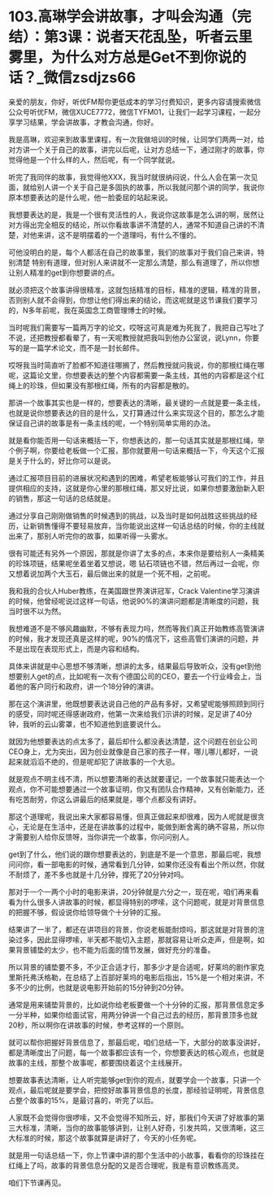 # 103.高琳学会讲故事，才叫会沟通（完结）：第3课：说者天花乱坠，听者云里雾里，为什么对方总是Get不到你说的话？_微信zsdjzs66

亲爱的朋友，你好，听优FM帮你更低成本的学习付费知识，更多内容请搜索微信公众号听优FM，微信XUCE7772，微信TYFM01，让我们一起学习课程，一起分享学习结果，学会讲故事，才教会沟通，你好。

我是高琳，欢迎来到故事里课程，有一次我做培训的时候，让同学们两两一对，给对方讲一个关于自己的故事，讲完以后呢，让对方总结一下，通过刚才的故事，你觉得他是一个什么样的人，然后呢，有一个同学就说。

听完了我同伴的故事，我觉得他XXX，我当时就很纳闷说，什么人会在第一次见面，就给别人讲一个关于自己是多固执的故事，所以我就问那个讲的同学，我说你原本想要表达的是什么呢，他一脸委屈的站起来说。

我想要表达的是，我是一个很有灵活性的人，我说你这故事是怎么讲的啊，居然让对方得出完全相反的结论，所以你看故事讲不清楚的人，通常不知道自己讲的不清楚，对他来讲，这不是明摆着的一个道理吗，有什么不懂的。

可他没明白的是，每个人都活在自己的故事里，我们的故事对于我们自己来讲，特别清楚 特别有道理，但对别人来讲就不一定那么清楚，那么有道理了，所以你想让别人精准的get到你想要讲的点。

就必须把这个故事讲得很精准，这就包括精准的目标，精准的逻辑，精准的背景，否则别人就不会得到，你想让他们得出来的结论，而这呢就是这节课我们要学习的，N多年前呢，我在英国念工商管理博士的时候。

当时呢我们需要写一篇两万字的论文，哎呀这可真是难为死我了，我把自己写吐了不说，还把教授都看晕了，有一天呢教授就把我叫到他办公室说，说Lynn，你要写的是一篇学术论文，而不是一封长邮件。

哎呀我当时简直听了脸都不知道往哪搁了，然后教授就问我说，你的那根红绳在哪呢，这篇论文里，你想要表达的整个内容都需要一条主线，其他的内容都是这个红绳上的珍珠，但如果没有那根红绳，所有的内容都是散的。

那讲一个故事其实也是一样的，想要表达的清晰，最关键的一点就是要一条主线，也就是说你想要表达的目的是什么，又打算通过什么来实现这个目的，那怎么才能保证自己讲的故事是有一条主线的呢，一个特别简单实用的办法。

就是看你能否用一句话来概括一下，你想表达的，那一句话其实就是那根红绳，举个例子啊，你要给老板做一个汇报，那你就要用一句话来概括一下，今天这个汇报是关于什么的，好比你可以是说。

通过汇报项目目前的进展状况和遇到的困难，希望老板能够认可我们的工作，并且提供相应的支持，这就是你心里的那根红绳，那又好比说，如果你想要激励新入职的销售，那这一句话的总结就是。

通过分享自己刚刚做销售的时候遇到的挑战，以及当时是如何战胜这些挑战的经历，让新销售懂得不要轻易放弃，当你能说出这样一句话总结的时候，你的主线就出来了，那别人听完你的故事，如果听得一头雾水。

很有可能还有另外一个原因，那就是你讲了太多的点，本来你是要给别人一条精美的珍珠项链，结果呢坐着坐着又想说，嗯 钻石项链也不错，然后再过一会呢，你又想着说加两个大玉石，最后做出来的就是一个死不相，之前呢。

我和我的合伙人Huber教练，在美国跟世界演讲冠军，Crack Valentine学习演讲的时候，他曾经呢说过这样一句话，他说90%的演讲问题都是清晰度的问题，我当时很不以为然。

我想难道不是不够风趣幽默，不够有表现力吗，然而等我们真正开始教练高管演讲的时候，我才发现还真是这样的呢，90%的情况下，这些高管们演讲的问题，并不是出现在表现形式上，而是内容和结构。

具体来讲就是中心思想不够清晰，想讲的太多，结果最后导致听众，没有get到他想要别人get的点，比如呢有一次有个德国公司的CEO，要去一个行业峰会上，当着他的客户同行和政府，讲一个18分钟的演讲。

那在这个演讲里，他既想要表达说自己他的产品有多好，又希望呢能够照顾到同行的感受，同时呢还得感谢政府，他第一次来给我们示讲的时候，足足讲了40分钟，我听的云山雾罩，也不知道他到底要说什么。

就因为他想要表达的点太多了，最后却什么都没表达清楚，这个问题在创业公司CEO身上，尤为突出，因为创业就像是自己家的孩子一样，哪儿哪儿都好，一说起来就滔滔不绝的，但是呢却犯了讲故事的一个大忌。

就是观点不明主线不清，所以想要清晰的表达就要谨记，一个故事就只能表达一个观点，你不可能想要通过一个故事证明，你又有团队合作精神，又有创新能力，还有吃苦耐劳，你这么讲最后的结果就是，哪个点都没有讲好。

那这个道理呢，我说出来大家都容易懂，但真正做起来却很难，因为人呢就是很贪心，无论是在生活中，还是在讲故事的过程中，能做到断舍离的确不容易，所以你才需要别人给你反馈呀，当你讲完一个故事，你问问别人。

get到了什么，他们说的跟你想要表达的，到底是不是一个意思，那最后呢，我想问问你，看一部电影的时候，通常看到几分钟，如果你还没有看出个所以然，你就不耐烦了，差不多也就是十几分钟，撑死了20分钟对吗。

那对于一个一两个小时的电影来讲，20分钟就是六分之一，现在呢，咱们再来看看为什么很多人讲故事的时候，都显得特别的啰嗦，这个问题呢，就是对背景信息的把握不够，假设说你给领导做个十分钟的汇报。

结果讲了一半了，都还在讲项目的背景，你说老板能耐烦吗，那这就是对背景的渲染过多，因此显得啰嗦，半天都不能切入主题，那就容易让听众走声，但是啊，如果背景铺垫的太少，也不能为后面的情节发展，做好充分的准备。

所以背景的铺垫要不多，不少正合适才行，那多少才是合适呢，好莱坞的剧作家克里斯托弗沃格勒，在总结了上百部好莱坞的电影后指出，15%是一个相对来讲，不多不少的比例，也就是说电影开始前的15分钟到20分钟。

通常是用来铺垫背景的，比如说你给老板要做一个十分钟的汇报，那背景信息定多一分半种，如果你给面试官，用两分钟讲一个自己过去的经历，那背景顶多也就20秒，所以啊你在讲故事的时候，参考这样的一个原则。

就可以帮你把握好背景信息了，那最后呢，咱们总结一下，大部分的故事没讲好，都是清晰度出了问题，每一个故事都应该有一个，你想要表达的核心观点，也就是故事的主线，那整个故事呢，都要围绕着这个主线展开。

想要故事表达清晰，让人听完能够get到你的观点，就要学会一个故事，只讲一个观点，最后呢就是要学会，把控好故事背景信息的长度，那经验证明呢，背景信息占整个故事的15%，是最讨喜的，听完了以后。

人家既不会觉得你很啰嗦，又不会觉得不知所云，好，那我们今天讲了好故事的第三大标准，清晰，当你的故事能够讲到，让别人好奇，引发共鸣，又很清晰，这三大标准的时候，那这个故事就算是讲好了，今天的小任务呢。

就是用一句话总结一下，你上节课中讲的那个生活中的小故事，看看你的珍珠挂在红绳上了吗，故事的背景信息分配的又是否合理呢，我是有意识教练高灵。

咱们下节课再见。